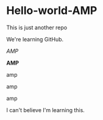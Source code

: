 # Hello-world-AMP
This is just another repo

We're learning GitHub.

*AMP*

**AMP**

amp

amp

amp

I can't believe I'm learning this.
